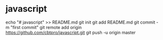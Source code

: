 # javascript

echo "# javascript" >> README.md
git init
git add README.md
git commit -m "first commit"
git remote add origin https://github.com/cbtpro/javascript.git
git push -u origin master
